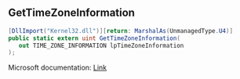 ## GetTimeZoneInformation

```csharp
[DllImport("Kernel32.dll")][return: MarshalAs(UnmanagedType.U4)]
public static extern uint GetTimeZoneInformation(
   out TIME_ZONE_INFORMATION lpTimeZoneInformation
);
```

Microsoft documentation: [Link](https://learn.microsoft.com/en-us/windows/win32/api/timezoneapi/nf-timezoneapi-gettimezoneinformation)
